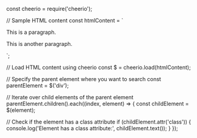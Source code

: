 const cheerio = require('cheerio');

// Sample HTML content
const htmlContent = `
<div>
  <div>
    <p class="paragraph">This is a paragraph.</p>
  </div>
  <div>
    <p>This is another paragraph.</p>
  </div>
</div>
`;

// Load HTML content using cheerio
const $ = cheerio.load(htmlContent);

// Specify the parent element where you want to search
const parentElement = $('div');

// Iterate over child elements of the parent element
parentElement.children().each((index, element) => {
  const childElement = $(element);

  // Check if the element has a class attribute
  if (childElement.attr('class')) {
    console.log('Element has a class attribute:', childElement.text());
  }
});

